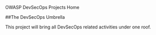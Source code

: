 OWASP DevSecOps Projects Home

##The DevSecOps Umbrella

This project will bring all DevSecOps related activities under one roof.
